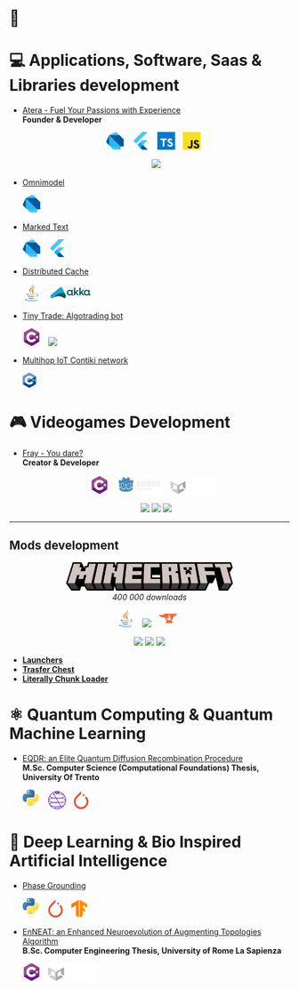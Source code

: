 # 🗿


# 💻 Applications, Software, Saas & Libraries development
- [Atera - Fuel Your Passions with Experience](https://github.com/Ateraworld)   
  **Founder & Developer**  

  <p align="center">
    <img src="res/dart.svg" width="32" style="margin-right: 10px;" />
    <img src="res/flutter.svg" width="32" style="margin-right: 10px;" />
    <img src="res/ts.svg" width="32" style="margin-right: 10px;" />
    <img src="res/js.svg" width="32" style="margin-right: 10px;" />
  </p>
  <p align="center">
     <img src="https://github.com/Ateraworld/.github/assets/31132987/6982dafb-1acc-41af-abfc-3ed4446a318d" width=350>
  </p>

- [Omnimodel](https://github.com/tratteo/omnimodel)  
  <p align="left">
    <img src="res/dart.svg" width="32" style="margin-right: 10px;" />
  </p>

- [Marked Text](https://github.com/tratteo/marked_text)  
  <p align="left">
    <img src="res/dart.svg" width="32" style="margin-right: 10px;" />  
		<img src="res/flutter.svg" width="32" style="margin-right: 10px;" />
  </p>

- [Distributed Cache](https://github.com/tratteo/DistributedCache)  
  <p align="left">
    <img src="res/java.svg" width="32" style="margin-right: 10px;" />
    <img src="res/akka.svg" height="32" style="margin-right: 10px;" />
  </p>

- [Tiny Trade: Algotrading bot](https://github.com/TinyTrade/TinyTrade)  
  <p align="left">
    <img src="res/net.svg" width="32" style="margin-right: 10px;" />
    <img src="https://user-images.githubusercontent.com/31132987/193480740-c6eeed02-945f-460b-ad44-06562662078b.png" height="40" style="margin-right: 10px;" />
  </p>

- [Multihop IoT Contiki network](https://github.com/tratteo/multihop_network)  
  <p align="left">
    <img src="res/c++.svg" width="24" style="margin-right: 10px;" />
  </p>

# 🎮 Videogames Development   
- [Fray - You dare?](https://github.com/tratteo/Fray)  
  **Creator & Developer**    

  <p align="center">
    <img src="res/net.svg" width="32" style="margin-right: 10px;" />
    <img src="res/godot.svg" height="34" style="margin-right: 10px;" />
    <img src="res/unity.svg" height="30" style="margin-right: 10px;" />
  </p>
  <p align="center">
    <img src="https://user-images.githubusercontent.com/31132987/168451411-5e271c56-fdad-4b70-86b0-48819c443554.gif" width="150" />
    <img src="https://user-images.githubusercontent.com/31132987/168451406-9b5fa056-6766-4f73-ba1f-71886c7a08e7.gif" width="150" />
    <img src="https://user-images.githubusercontent.com/31132987/168451402-3b181129-5c27-4201-9d9d-be44305baf3f.gif" width="150" />
  </p>

-----

## Mods development 

<p align="center">
    <img src="res/minecraft.svg" width="300"/>
    <br><i>400 000 downloads</i></br>
</p>
  <p align="center">
    <img src="res/java.svg" width="32" style="margin-right: 10px;" />
    <img src="https://avatars.githubusercontent.com/u/21025855?s=200&v=4" height="32" style="margin-right: 10px;" />
    <img src="res/curseforge.svg" height="32" style="margin-right: 10px;" />
  </p>
  <p align="center">
    <img src="https://user-images.githubusercontent.com/31132987/80125195-a13b6d80-8591-11ea-828f-1ac07a1ac498.png" height="150" />
    <img src="https://user-images.githubusercontent.com/31132987/78308663-58bc0180-7549-11ea-9c09-3a1813e2a986.png" width="150" />
    <img src="https://user-images.githubusercontent.com/31132987/103446388-43623800-4c7f-11eb-830c-4734d00f8468.png" height="150" />
  </p>

- **[Launchers](https://github.com/TrattMods/LaunchersMod)**  
- **[Trasfer Chest](https://github.com/TrattMods/TransferChest)**  
- **[Literally Chunk Loader](https://github.com/TrattMods/LiterallyChunkLoader)**


# ⚛️ Quantum Computing & Quantum Machine Learning
  - [EQDR: an Elite Quantum Diffusion Recombination Procedure](https://github.com/tratteo/eqdr)   
    **M.Sc. Computer Science (Computational Foundations) Thesis, University Of Trento**  
    
    <p align="left">
      <img src="res/py.svg" width="32" style="margin-right: 10px;" />
      <img src="res/qiskit.svg" height="32" style="margin-right: 10px;" />
      <img src="res/pytorch.svg" height="32" style="margin-right: 10px;" />
    </p>
    
 

# 🍃 Deep Learning & Bio Inspired Artificial Intelligence 
  - [Phase Grounding](https://github.com/tratteo/phrase_grounding)  
    <p align="left">
      <img src="res/py.svg" width="32" style="margin-right: 10px;" />
      <img src="res/pytorch.svg" height="32" style="margin-right: 10px;" />
      <img src="res/tf.svg" height="32" style="margin-right: 10px;" />
    </p>
  
  - [EnNEAT: an Enhanced Neuroevolution of Augmenting Topologies Algorithm](https://github.com/tratteo/phrase_grounding)   
    **B.Sc. Computer Engineering Thesis, University of Rome La Sapienza**
    <p align="left">
      <img src="res/net.svg" width="32" style="margin-right: 10px;" />
      <img src="res/unity.svg" height="32" style="margin-right: 10px;" />
    </p>
